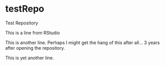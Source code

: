# testRepo
Test Repository

This is a line from RStudio

This is another line. Perhaps I might get the hang of this after all... 3 years after opening the repository.

This is yet another line.
